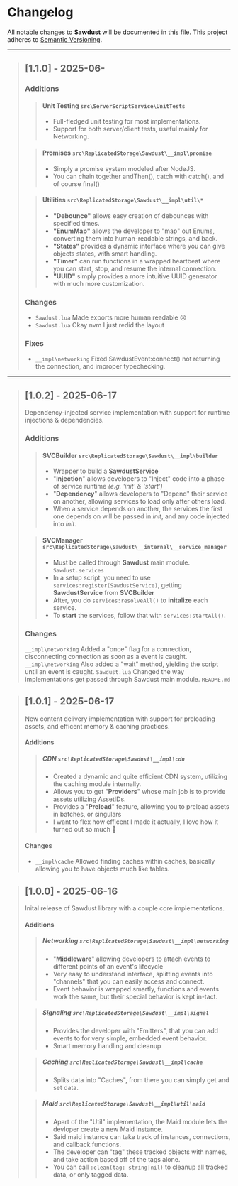 # Changelog

All notable changes to **Sawdust** will be documented in this file.
This project adheres to [Semantic Versioning](https://semver.org/).

---

> ## [1.1.0] - 2025-06-
>
>
> ### Additions
>
>> #### **Unit Testing** `src\ServerScriptService\UnitTests`
>> - Full-fledged unit testing for most implementations.
>> - Support for both server/client tests, useful mainly for Networking.
>
>> #### **Promises** `src\ReplicatedStorage\Sawdust\__impl\promise`
>> - Simply a promise system modeled after NodeJS.
>> - You can chain together andThen(), catch with catch(), and of course final()
>
>> #### **Utilities** `src\ReplicatedStorage\Sawdust\__impl\util\*`
>> - **"Debounce"** allows easy creation of debounces with specified times.
>> - **"EnumMap"** allows the developer to "map" out Enums, converting them into human-readable strings, and back.
>> - **"States"** provides a dynamic interface where you can give objects states, with smart handling.
>> - **"Timer"** can run functions in a wrapped heartbeat where you can start, stop, and resume the internal connection.
>> - **"UUID"** simply provides a more intuitive UUID generator with much more customization.
>
> ### Changes
>
> - `Sawdust.lua` Made exports more human readable 😢
> - `Sawdust.lua` Okay nvm I just redid the layout
>
> ### Fixes
>
> - `__impl\networking` Fixed SawdustEvent:connect() not returning the connection, and improper typechecking.
>

---

> ## [1.0.2] - 2025-06-17
> Dependency-injected service implementation with support for runtime injections & dependencies.
>
> ### Additions
>
>> #### **SVCBuilder** `src\ReplicatedStorage\Sawdust\__impl\builder`
>> - Wrapper to build a **SawdustService**
>> - "**Injection**" allows developers to "Inject" code into a phase of service runtime *(e.g. 'init' & 'start')*
>> - "**Dependency**" allows developers to "Depend" their service on another, allowing services to load only after others load.
>> - When a service depends on another, the services the first one depends on will be passed in *init*, and any code injected into *init*.
>
>> #### **SVCManager** `src\ReplicatedStorage\Sawdust\__internal\__service_manager`
>> - Must be called through **Sawdust** main module. `Sawdust.services`
>> - In a setup script, you need to use `services:register(SawdustService)`, getting **SawdustService** from **SVCBuilder**
>> - After, you do `services:resolveAll()` to **initalize** each service.
>> - To **start** the services, follow that with `services:startAll()`.
>
> ### Changes
> 
> `__impl\networking` Added a "once" flag for a connection, disconnecting connection as soon as a event is caught.
> `__impl\networking` Also added a "wait" method, yielding the script until an event is caught.
> `Sawdust.lua` Changed the way implementations get passed through Sawdust main module.
> `README.md` 



> ## [1.0.1] - 2025-06-17
> New content delivery implementation with support for preloading assets, and efficent memory & caching practices.
>
> #### Additions
>
>> ##### **CDN** `src\ReplicatedStorage\Sawdust\__impl\cdn`
>> - Created a dynamic and quite efficient CDN system, utilizing the caching module internally.
>> - Allows you to get "**Providers**" whose main job is to provide assets utilizing AssetIDs.
>> - Provides a "**Preload**" feature, allowing you to preload assets in batches, or singulars
>> - I want to flex how efficent I made it actually, I love how it turned out so much 🙏
>
> #### Changes
> - `__impl\cache` Allowed finding caches within caches, basically allowing you to have objects much like tables.



> ## [1.0.0] - 2025-06-16
> Inital release of Sawdust library with a couple core implementations. 
>
> #### Additions
>
>> ##### **Networking** `src\ReplicatedStorage\Sawdust\__impl\networking`
>> - "**Middleware**" allowing developers to attach events to different points of an event's lifecycle
>> - Very easy to understand interface, splitting events into "channels" that you can easily access and connect.
>> - Event behavior is wrapped smartly, functions and events work the same, but their special behavior is kept in-tact.
>
>> ##### **Signaling** `src\ReplicatedStorage\Sawdust\__impl\signal`
>> - Provides the developer with "Emitters", that you can add events to for very simple, embedded event behavior.
>> - Smart memory handling and cleanup
>
>> ##### **Caching** `src\ReplicatedStorage\Sawdust\__impl\cache`
>> - Splits data into "Caches", from there you can simply get and set data.
>
>> ##### **Maid** `src\ReplicatedStorage\Sawdust\__impl\util\maid`
>> - Apart of the "Util" implementation, the Maid module lets the devloper create a new Maid instance.
>> - Said maid instance can take track of instances, connections, and callback functions.
>> - The developer can "tag" these tracked objects with names, and take action based off of the tags alone.
>> - You can call `:clean(tag: string|nil)` to cleanup all tracked data, or only tagged data.